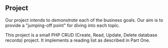 ## Project

Our project intends to *demonstrate* each of the business
goals. Our aim is to provide a "jumping-off point" for
diving into each topic.

This project is a small PHP CRUD (Create, Read, Update,
Delete database records) project. It implements a reading
list as described in Part One.